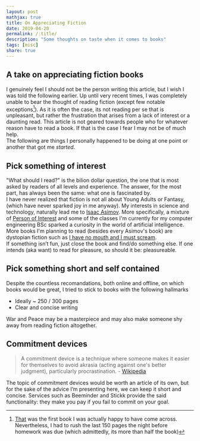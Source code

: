 ```yaml
---
layout: post
mathjax: true
title: On Appreciating Fiction
date: 2019-04-20
permalink: /:title/
description: "Some thoughts on taste when it comes to books"
tags: [misc]
share: true
---
```



## A take on appreciating fiction books

I genuinely feel I should not be the person writing this article, but I wish I
was told the following earlier. Up until very recent times, I was completely
unable to bear the thought of reading fiction (except few notable
exceptions[^1]). As it is often the case, its not reading per se that is
unpleasant, but rather the frustration that arises from a lack of interest or a
daunting read. This article is not geared towards people who for
whatever reason have to read a book. If that is the case I fear I may not be of
much help.  
The following are things I personally happened to be doing at one
point or another that got me _started_.  

## Pick something of interest

"What should I read?" is the bilion dollar question, the one that is most asked
by readers of all levels and experience. The answer, for the most part, has
always been the same: what one is fascinated by.  
I have never realized that
fiction is not all about Young Adults or Fantasy, (which have never sparked joy
in me anyway). My interests in science and technology, naturally lead me to
[Isaac Asimov](https://en.wikipedia.org/wiki/Isaac_Asimov). More specifically,
a mixture of [Person of Interest]() and some of the classes I'm currently for
my computer engineering BSc sparked a curiosity in the world of artificial
intelligence. More books I'm planning to read (besides every Asimov's book) are 
dystopian fiction such as [I have no mouth and I must scream]().  
If something isn’t fun, just close the book and find/do something else. If one
intends (aka want) to read for pleasure, so should it be: pleasureable.

## Pick something short and self contained

Despite the countless recomandations, both online and offline, on which
books would be great, I tried to
stick to books with the following hallmarks

* Ideally ~ 250 / 300 pages
* Clear and concise writing

War and Peace may be a masterpiece and may also make someone shy away from
reading fiction altogether. 

## Commitment devices

> A commitment device is a technique where someone makes it easier for 
themselves to avoid akrasia (acting against one's better judgment), 
particularly procrastination. - [Wikipedia]()

The topic of commitment devices would be worth an article of its own, but for
the sake of the advice I’m presenting here, we can keep it short and concise.
Services such as Beeminder and Stickk provide the said functionality: they
make you pay if you fail to commit on your goal.


[^1]: [That](https://www.goodreads.com/book/show/12578220-di-notte-sui-tetti-corsari-perfetti) was the first book I was actually happy to have come across. Nevertheless, I had to rush the last 150 pages the night before homework was due (which admittedly, its more than half the book)
